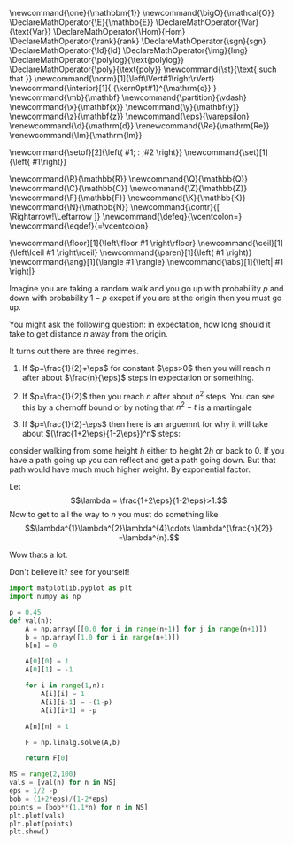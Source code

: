 \newcommand{\one}{\mathbbm{1}}
\newcommand{\bigO}{\mathcal{O}}
\DeclareMathOperator{\E}{\mathbb{E}}
\DeclareMathOperator{\Var}{\text{Var}}
\DeclareMathOperator{\Hom}{Hom}
\DeclareMathOperator{\rank}{rank}
\DeclareMathOperator{\sgn}{sgn}
\DeclareMathOperator{\Id}{Id}
\DeclareMathOperator{\img}{Img}
\DeclareMathOperator{\polylog}{\text{polylog}}
\DeclareMathOperator{\poly}{\text{poly}}
\newcommand{\st}{\text{ such that }}
\newcommand{\norm}[1]{\left\lVert#1\right\rVert}
\newcommand{\interior}[1]{ {\kern0pt#1}^{\mathrm{o}} }
\newcommand{\mb}{\mathbf}
\newcommand{\partition}{\vdash}
\newcommand{\x}{\mathbf{x}}
\newcommand{\y}{\mathbf{y}}
\newcommand{\z}{\mathbf{z}}
\newcommand{\eps}{\varepsilon}
\renewcommand{\d}{\mathrm{d}}
\renewcommand{\Re}{\mathrm{Re}}
\renewcommand{\Im}{\mathrm{Im}}

\newcommand{\setof}[2]{\left\{ #1\; : \;#2 \right\}}
\newcommand{\set}[1]{\left\{ #1\right\}}

\newcommand{\R}{\mathbb{R}}
\newcommand{\Q}{\mathbb{Q}}
\newcommand{\C}{\mathbb{C}}
\newcommand{\Z}{\mathbb{Z}}
\newcommand{\F}{\mathbb{F}}
\newcommand{\K}{\mathbb{K}}
\newcommand{\N}{\mathbb{N}}
\newcommand{\contr}{\[ \Rightarrow\!\Leftarrow \]}
\newcommand{\defeq}{\vcentcolon=}
\newcommand{\eqdef}{=\vcentcolon}

\newcommand{\floor}[1]{\left\lfloor #1 \right\rfloor}
\newcommand{\ceil}[1]{\left\lceil #1 \right\rceil}
\newcommand{\paren}[1]{\left( #1 \right)}
\newcommand{\ang}[1]{\langle #1 \rangle}
\newcommand{\abs}[1]{\left| #1 \right|}


Imagine you are taking a random walk and you go up with
probability $p$ and down with probability $1-p$ excpet if you are
at the origin then you must go up.

You might ask the following question: in expectation, how long
should it take to get distance $n$ away from the origin. 

It turns out there are three regimes.

1. If $p=\frac{1}{2}+\eps$ for constant $\eps>0$ then you will
   reach  $n$ after about $\frac{n}{\eps}$ steps in expectation
   or something.

2. If $p=\frac{1}{2}$ then you reach $n$ after about $n^{2}$ 
   steps. You can see this by a chernoff bound or by noting that
   $n^{2}-t$ is a martingale

3. If $p=\frac{1}{2}-\eps$
then here is an arguemnt for why it will take about
$(\frac{1+2\eps}{1-2\eps})^n$ steps:

consider walking from some height $h$ either to height $2h$ or
back to $0$. If you have a path going up you can reflect and get
a path going down. 
But that path would have much much higher weight. By exponential
factor.

Let $$\lambda = \frac{1+2\eps}{1-2\eps}>1.$$
Now to get to all the way to $n$ you must do something like
$$\lambda^{1}\lambda^{2}\lambda^{4}\cdots \lambda^{\frac{n}{2}} =\lambda^{n}.$$

Wow thats a lot.

Don't believe it? see for yourself!

```python
import matplotlib.pyplot as plt
import numpy as np

p = 0.45
def val(n):
    A = np.array([[0.0 for i in range(n+1)] for j in range(n+1)])
    b = np.array([1.0 for i in range(n+1)])
    b[n] = 0

    A[0][0] = 1
    A[0][1] = -1

    for i in range(1,n):
        A[i][i] = 1
        A[i][i-1] = -(1-p)
        A[i][i+1] = -p

    A[n][n] = 1

    F = np.linalg.solve(A,b)

    return F[0]

NS = range(2,100)
vals = [val(n) for n in NS]
eps = 1/2 -p
bob = (1+2*eps)/(1-2*eps)
points = [bob**(1.1*n) for n in NS]
plt.plot(vals)
plt.plot(points)
plt.show()

```
